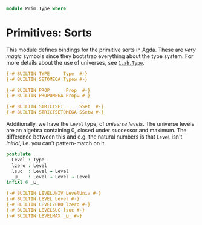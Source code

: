 ```agda
module Prim.Type where
```

# Primitives: Sorts

This module defines bindings for the primitive sorts in Agda. These are
_very magic_ symbols since they bootstrap everything about the type
system. For more details about the use of universes, see
[`1Lab.Type`](1Lab.Type.html).

```agda
{-# BUILTIN TYPE     Type  #-}
{-# BUILTIN SETOMEGA Typeω #-}

{-# BUILTIN PROP      Prop  #-}
{-# BUILTIN PROPOMEGA Propω #-}

{-# BUILTIN STRICTSET      SSet  #-}
{-# BUILTIN STRICTSETOMEGA SSetω #-}
```

Additionally, we have the `Level` type, of _universe levels_. The
universe levels are an algebra containing 0, closed under successor and
maximum. The difference between this and e.g. the natural numbers is
that `Level` isn't _initial_, i.e. you can't pattern-match on it.

```agda
postulate
  Level : Type
  lzero : Level
  lsuc  : Level → Level
  _⊔_   : Level → Level → Level
infixl 6 _⊔_

{-# BUILTIN LEVELUNIV LevelUniv #-}
{-# BUILTIN LEVEL Level #-}
{-# BUILTIN LEVELZERO lzero #-}
{-# BUILTIN LEVELSUC lsuc #-}
{-# BUILTIN LEVELMAX _⊔_ #-}
```
